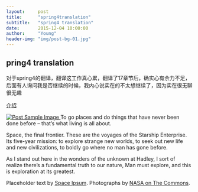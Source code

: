 ```yaml
---
layout:     post
title:      "spring4translation"
subtitle:   "spring4 translation"
date:       2015-12-04 10:00:00
author:     "Young"
header-img: "img/post-bg-01.jpg"
---
```


<p></p>
<h2 class="section-heading">pring4 translation</h2>

<p>对于spring4的翻译，翻译这工作真心累，翻译了17章节后，确实心有余力不足，后面有人询问我是否继续的时候，我内心说实在的不太想继续了，因为实在很无聊很无趣</p>


<p><a href="https://github.com/IBYoung/spring4.doc--translation">介绍</a></p>

<a href="#">
    <img src="{{ site.baseurl }}/img/post-sample-image.jpg" alt="Post Sample Image">
</a>
<span class="caption text-muted">To go places and do things that have never been done before – that’s what living is all about.</span>

<p>Space, the final frontier. These are the voyages of the Starship Enterprise. Its five-year mission: to explore strange new worlds, to seek out new life and new civilizations, to boldly go where no man has gone before.</p>

<p>As I stand out here in the wonders of the unknown at Hadley, I sort of realize there’s a fundamental truth to our nature, Man must explore, and this is exploration at its greatest.</p>

<p>Placeholder text by <a href="http://spaceipsum.com/">Space Ipsum</a>. Photographs by <a href="https://www.flickr.com/photos/nasacommons/">NASA on The Commons</a>.</p>
